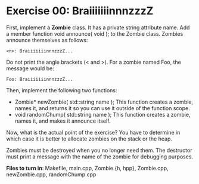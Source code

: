 # Exercise 00: BraiiiiiiinnnzzzZ

First, implement a **Zombie** class. It has a private string attribute name.
Add a member function void announce( void ); to the Zombie class. Zombies
announce themselves as follows:

```
<n>: BraiiiiiiinnnzzzZ...
```
Do not print the angle brackets (< and >). For a zombie named Foo, the message
would be:

```
Foo: BraiiiiiiinnnzzzZ...
```

Then, implement the following two functions:

- Zombie* newZombie( std::string name );
    This function creates a zombie, names it, and returns it so you can use it outside
    of the function scope.
- void randomChump( std::string name );
    This function creates a zombie, names it, and makes it announce itself.

Now, what is the actual point of the exercise? You have to determine in which case
it is better to allocate zombies on the stack or the heap.

Zombies must be destroyed when you no longer need them. The destructor must print
a message with the name of the zombie for debugging purposes.

**Files to turn in**: Makefile, main.cpp, Zombie.{h, hpp}, Zombie.cpp, newZombie.cpp, randomChump.cpp